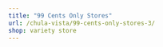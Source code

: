 ```yaml
---
title: "99 Cents Only Stores"
url: /chula-vista/99-cents-only-stores-3/
shop: variety store
---
```

